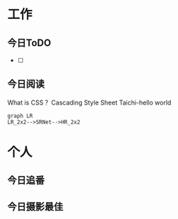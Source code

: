 # 工作
## 今日ToDO
- [ ]  

## 今日阅读

What is CSS？
Cascading Style Sheet
Taichi-hello world

```mermaid
graph LR
LR_2x2-->SRNet-->HR_2x2
```



# 个人
## 今日追番

## 今日摄影最佳









